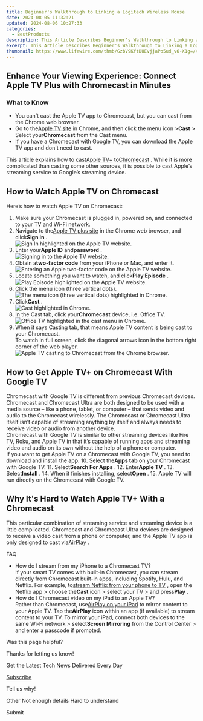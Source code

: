 ```yaml
---
title: Beginner's Walkthrough to Linking a Logitech Wireless Mouse
date: 2024-08-05 11:32:21
updated: 2024-08-06 10:27:33
categories:
  - BestProducts
description: This Article Describes Beginner's Walkthrough to Linking a Logitech Wireless Mouse
excerpt: This Article Describes Beginner's Walkthrough to Linking a Logitech Wireless Mouse
thumbnail: https://www.lifewire.com/thmb/GzbV9KftDUEvjjaPo5ud_v6-X1g=/400x300/filters:no_upscale():max_bytes(150000):strip_icc():format(webp)/Mouse-578f171ec6b849f3934f493de2877e08.jpg
---
```


## Enhance Your Viewing Experience: Connect Apple TV Plus with Chromecast in Minutes
### What to Know

* You can't cast the Apple TV app to Chromecast, but you can cast from the Chrome web browser.
* Go to the[Apple TV site](https://tv.apple.com) in Chrome, and then click the menu icon >**Cast** \> Select your**Chromecast** from the Cast menu.
* If you have a Chromecast with Google TV, you can download the Apple TV app and don't need to cast.

 This article explains how to cast[Apple TV+](https://www.lifewire.com/what-is-apple-tv-plus-4769687) to[Chromecast](https://www.lifewire.com/guide-to-chromecast-2438213) . While it is more complicated than casting some other sources, it is possible to cast Apple’s streaming service to Google’s streaming device.

## How to Watch Apple TV on Chromecast

 Here’s how to watch Apple TV on Chromecast:

1. Make sure your Chromecast is plugged in, powered on, and connected to your TV and Wi-Fi network.
2. Navigate to the[Apple TV plus site](https://tv.apple.com/) in the Chrome web browser, and click**Sign in** .  
![Sign In highlighted on the Apple TV website.](https://www.lifewire.com/thmb/fGPPhR_oHSnAi_N7KenC2aHYzBk=/1500x0/filters:no_upscale():max_bytes(150000):strip_icc():format(webp)/001_cast-apple-tv-to-chromecast-5200829-490a8dd40e7b4d92b1d6885a697438c9.jpg)
3. Enter your**Apple ID** and**password** .  
![Signing in to the Apple TV website.](https://www.lifewire.com/thmb/bylbzKvXvZQbioiiP0u-Pi_FHWA=/1500x0/filters:no_upscale():max_bytes(150000):strip_icc():format(webp)/002_cast-apple-tv-to-chromecast-5200829-6e0083c75dca4b55a19986b2def47a88.jpg)
4. Obtain a**two-factor code** from your iPhone or Mac, and enter it.  
![Entering an Apple two-factor code on the Apple TV website.](https://www.lifewire.com/thmb/KbdldzADbtEoHa9yn9Wvsubxn1o=/1500x0/filters:no_upscale():max_bytes(150000):strip_icc():format(webp)/003_cast-apple-tv-to-chromecast-5200829-8677beb0432f4e2c9667c9aab75a9dfa.jpg)
5. Locate something you want to watch, and click**Play Episode** .  
![Play Episode highlighted on the Apple TV website.](https://www.lifewire.com/thmb/Dec535pA1XkThIU1cqbUD2Cts40=/1500x0/filters:no_upscale():max_bytes(150000):strip_icc():format(webp)/004_cast-apple-tv-to-chromecast-5200829-5ceb5c3dc5a945678d7884988c11c6c7.jpg)
6. Click the menu icon (three vertical dots).  
![The menu icon (three vertical dots) highlighted in Chrome.](https://www.lifewire.com/thmb/VY9CB0Brr7YxWbF-f7C0IcciUfo=/1500x0/filters:no_upscale():max_bytes(150000):strip_icc():format(webp)/005_cast-apple-tv-to-chromecast-5200829-b35fd1155c494f8b8b5ddcd7272f573f.jpg)
7. Click**Cast** .  
![Cast highlighted in Chrome.](https://www.lifewire.com/thmb/Y0pADFbdwdsYaKXC9SWGBfChQ4s=/1500x0/filters:no_upscale():max_bytes(150000):strip_icc():format(webp)/006_cast-apple-tv-to-chromecast-5200829-66f9962cab59459d8b65b3ba0f1b1c7f.jpg)
8. In the Cast tab, click your**Chromecast** device, i.e. Office TV.  
![Office TV highlighted in the cast menu in Chrome.](https://www.lifewire.com/thmb/-mMXxSfnhOzC0h6plMxZyVJBw8w=/1500x0/filters:no_upscale():max_bytes(150000):strip_icc():format(webp)/007_cast-apple-tv-to-chromecast-5200829-807d3cd2b6a04672a07d9cb8cc8dfaa4.jpg)
9. When it says Casting tab, that means Apple TV content is being cast to your Chromecast.  
 To watch in full screen, click the diagonal arrows icon in the bottom right corner of the web player.  
![Apple TV casting to Chromecast from the Chrome browser.](https://www.lifewire.com/thmb/VtD8tapjUDuGsxc51wUoyC0bOAg=/1500x0/filters:no_upscale():max_bytes(150000):strip_icc():format(webp)/008_cast-apple-tv-to-chromecast-5200829-b5078d18bdea4113aaa4a6292c6eb009.jpg)  

## How to Get Apple TV+ on Chromecast With Google TV  

 Chromecast with Google TV is different from previous Chromecast devices. Chromecast and Chromecast Ultra are both designed to be used with a media source – like a phone, tablet, or computer – that sends video and audio to the Chromecast wirelessly. The Chromecast or Chromecast Ultra itself isn’t capable of streaming anything by itself and always needs to receive video or audio from another device.  
 Chromecast with Google TV is similar to other streaming devices like Fire TV, Roku, and Apple TV in that it’s capable of running apps and streaming video and audio on its own without the help of a phone or computer.  
 If you want to get Apple TV on a Chromecast with Google TV, you need to download and install the app.
10. Select the**Apps tab** on your Chromecast with Google TV.
11. Select**Search For Apps** .
12. Enter**Apple TV** .
13. Select**Install** .
14. When it finishes installing, select**Open** .
15. Apple TV will run directly on the Chromecast with Google TV.

## Why It's Hard to Watch Apple TV+ With a Chromecast

 This particular combination of streaming service and streaming device is a little complicated. Chromecast and Chromecast Ultra devices are designed to receive a video cast from a phone or computer, and the Apple TV app is only designed to cast via[AirPlay](https://www.lifewire.com/how-does-airplay-work-and-what-devices-can-use-it-2438219) .

 FAQ

* How do I stream from my iPhone to a Chromecast TV?  
 If your smart TV comes with built-in Chromecast, you can stream directly from Chromecast built-in apps, including Spotify, Hulu, and Netflix. For example, to[stream Netflix from your phone to TV](https://www.lifewire.com/stream-netflix-from-phone-to-tv-5193058) , open the Netflix app > choose the**Cast** icon > select your TV > and press**Play** .
* How do I Chromecast video on my iPad to an Apple TV?  
 Rather than Chromecast, use[AirPlay on your iPad](https://www.lifewire.com/how-to-use-airplay-on-the-ipad-4103775) to mirror content to your Apple TV. Tap the**AirPlay** icon within an app (if available) to stream content to your TV. To mirror your iPad, connect both devices to the same Wi-Fi network > select**Screen Mirroring** from the Control Center > and enter a passcode if prompted.

Was this page helpful?

Thanks for letting us know!

 Get the Latest Tech News Delivered Every Day

[Subscribe](https://www.lifewire.com/#)

Tell us why!

 Other  Not enough details  Hard to understand

 Submit

<ins class="adsbygoogle"
     style="display:block"
     data-ad-format="autorelaxed"
     data-ad-client="ca-pub-7571918770474297"
     data-ad-slot="1223367746"></ins>



<ins class="adsbygoogle"
     style="display:block"
     data-ad-client="ca-pub-7571918770474297"
     data-ad-slot="8358498916"
     data-ad-format="auto"
     data-full-width-responsive="true"></ins>

